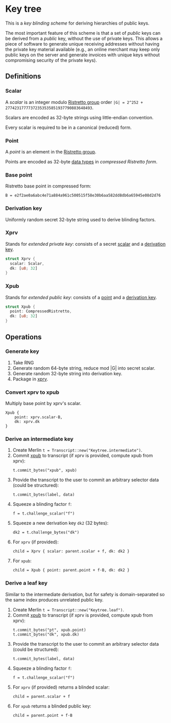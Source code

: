 # Key tree

This is a _key blinding scheme_ for deriving hierarchies of public keys.

The most important feature of this scheme is that a set of _public_ keys can be derived from a _public_ key,
without the use of private keys. This allows a piece of software to generate unique receiving addresses
without having the private key material available (e.g., an online merchant may keep only public keys on the server and generate invoices with unique keys without compromising security of the private keys).

## Definitions

### Scalar

A _scalar_ is an integer modulo [Ristretto group](https://ristretto.group) order `|G| = 2^252 + 27742317777372353535851937790883648493`.

Scalars are encoded as 32-byte strings using little-endian convention.

Every scalar is required to be in a canonical (reduced) form.

### Point

A _point_ is an element in the [Ristretto group](https://ristretto.group).

Points are encoded as 32-byte [data types](#data-type) in _compressed Ristretto form_.


### Base point

Ristretto base point in compressed form:

```
B = e2f2ae0a6abc4e71a884a961c500515f58e30b6aa582dd8db6a65945e08d2d76
```

### Derivation key

Uniformly random secret 32-byte string used to derive blinding factors.

### Xprv

Stands for _extended private key_: consists of a secret [scalar](#scalar) and a [derivation key](#derivation-key).

```rust
struct Xprv {
  scalar: Scalar,
  dk: [u8; 32]
}
```

### Xpub

Stands for _extended public key_: consists of a [point](#point) and a [derivation key](#derivation-key).

```rust
struct Xpub {
  point: CompressedRistretto,
  dk: [u8; 32]
}
```

## Operations

### Generate key

1. Take RNG
2. Generate random 64-byte string, reduce mod |G| into secret scalar.
3. Generate random 32-byte string into derivation key.
4. Package in [xprv](#xprv).

### Convert xprv to xpub

Multiply base point by xprv's scalar.

```
Xpub {
	point: xprv.scalar·B,
	dk: xprv.dk
}
```

### Derive an intermediate key

1. Create Merlin `t = Transcript::new("Keytree.intermediate")`.
2. Commit [xpub](#xpub) to transcript (if xprv is provided, compute xpub from xprv):
	```
	t.commit_bytes("xpub", xpub)
	```
3. Provide the transcript to the user to commit an arbitrary selector data (could be structured):
	```
	t.commit_bytes(label, data)
	```
4. Squeeze a blinding factor `f`:
	```
	f = t.challenge_scalar("f")
	```
5. Squeeze a new derivation key `dk2` (32 bytes):
	```
	dk2 = t.challenge_bytes("dk")
	```
5. For `xprv` (if provided):
	```
	child = Xprv { scalar: parent.scalar + f, dk: dk2 }
	```
6. For `xpub`:
	```
	child = Xpub { point: parent.point + f·B, dk: dk2 }
	```

### Derive a leaf key

Similar to the intermediate derivation, but for safety is domain-separated so the same index produces unrelated public key.

1. Create Merlin `t = Transcript::new("Keytree.leaf")`.
2. Commit [xpub](#xpub) to transcript (if xprv is provided, compute xpub from xprv):
	```
	t.commit_bytes("pt", xpub.point)
	t.commit_bytes("dk", xpub.dk)
	```
3. Provide the transcript to the user to commit an arbitrary selector data (could be structured):
	```
	t.commit_bytes(label, data)
	```
4. Squeeze a blinding factor `f`:
	```
	f = t.challenge_scalar("f")
	```
5. For `xprv` (if provided) returns a blinded scalar:
	```
	child = parent.scalar + f
	```
6. For `xpub` returns a blinded public key:
	```
	child = parent.point + f·B
	```



